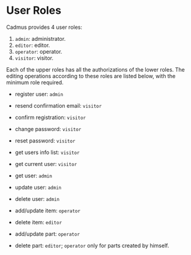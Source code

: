 # User Roles

Cadmus provides 4 user roles:

1. `admin`: administrator.
2. `editor`: editor.
3. `operator`: operator.
4. `visitor`: visitor.

Each of the upper roles has all the authorizations of the lower roles. The editing operations according to these roles are listed below, with the minimum role required.

- register user: `admin`
- resend confirmation email: `visitor`
- confirm registration: `visitor`
- change password: `visitor`
- reset password: `visitor`

- get users info list: `visitor`
- get current user: `visitor`
- get user: `admin`
- update user: `admin`
- delete user: `admin`

- add/update item: `operator`
- delete item: `editor`
- add/update part: `operator`
- delete part: `editor`; `operator` only for parts created by himself.

